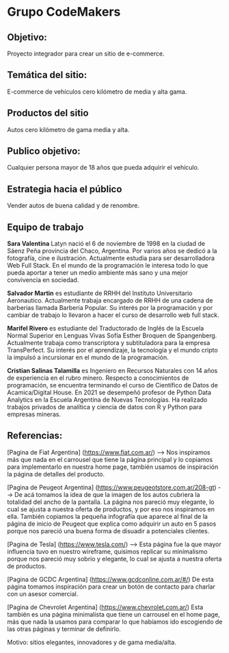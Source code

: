 
# Grupo CodeMakers
## Objetivo: 
Proyecto integrador para crear un sitio de e-commerce.

## Temática del sitio: 

E-commerce de vehículos cero kilómetro de media y alta gama.

## Productos del sitio

Autos cero kilómetro de gama media y alta. 

## Publico objetivo: 

Cualquier persona mayor de 18 años que pueda adquirir el vehículo.

## Estrategia hacia el público

Vender autos de buena calidad y de renombre.

## Equipo de trabajo

**Sara Valentina** Latyn nació el 6 de noviembre de 1998 en la ciudad de Sáenz Peña provincia del Chaco, Argentina. Por varios años se dedicó a la fotografía, cine e ilustración. Actualmente estudia para ser desarrolladora Web Full Stack. En el mundo de la programación le interesa todo lo que pueda aportar a tener un medio ambiente más sano y una mejor convivencia en sociedad. 

**Salvador Martin** es estudiante de RRHH del Instituto Universitario Aeronautico. Actualmente trabaja encargado de RRHH de una cadena de barberias llamada Barberia Popular. Su interés por la programación y por cambiar de trabajo lo llevaron a hacer el curso de desarrollo web full stack.

**Marifel Rivero** es estudiante del Traductorado de Inglés de la Escuela Normal Superior en Lenguas Vivas Sofía Esther Broquen de Spangenberg. Actualmente trabaja como transcriptora y subtituladora para la empresa TransPerfect. Su interés por el aprendizaje, la tecnología y el mundo cripto la impulsó a incursionar en el mundo de la programación. 

**Cristian Salinas Talamilla** es Ingeniero en Recursos Naturales con 14 años de experiencia en el rubro minero. Respecto a conocimientos de programación, se encuentra terminando el curso de Científico de Datos de Acamica/Digital House. En 2021 se desempeñó profesor de Python Data Analytics en la Escuela Argentina de Nuevas Tecnologías. Ha realizado trabajos privados de analítica y ciencia de datos con R y Python para empresas mineras.



## Referencias:

[Pagina de Fiat Argentina] (https://www.fiat.com.ar/) --> Nos inspiramos más que nada en el carrousel que tiene la página principal y lo copiamos para implementarlo
en nuestra home page, también usamos de inspiración la página de detalles del producto.


[Pagina de Peugeot Argentina] (https://www.peugeotstore.com.ar/208-gt) --> De acá tomamos la idea de que la imagen de los autos cubriera la totalidad del ancho de la
pantalla. La página nos pareció muy elegante, lo cual se ajusta a nuestra oferta de productos, y por eso nos inspiramos en ella. También copiamos la pequeña infografía que aparece al final de la página de inicio de Peugeot que explica como adquirir un auto en 5 pasos porque nos pareció una buena forma de disuadir a potenciales clientes. 


[Pagina de Tesla] (https://www.tesla.com/) --> Esta página fue la que mayor influencia tuvo en nuestro wireframe, quisimos replicar su minimalismo porque nos pareció muy sobrio y elegante, lo cual se ajusta a nuestra oferta de productos. 


[Pagina de GCDC Argentina] (https://www.gcdconline.com.ar/#/) De esta página tomamos inspiración para crear un botón de contacto para charlar con un asesor comercial. 


[Pagina de Chevrolet Argentina] (https://www.chevrolet.com.ar/) Esta también es una página minimalista que tiene un carrousel en el home page, más que nada la usamos para comparar lo que habíamos ido escogiendo de las otras páginas y terminar de definirlo. 

Motivo: sitios elegantes, innovadores y de gama media/alta.
